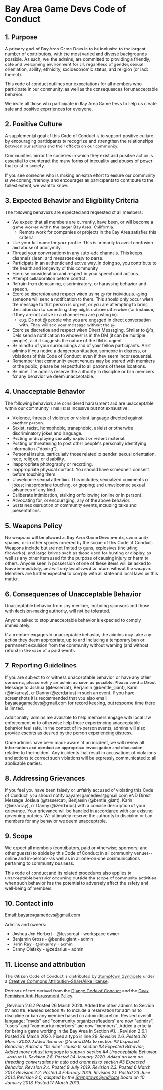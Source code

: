 # Bay Area Game Devs Code of Conduct

## 1. Purpose

A primary goal of Bay Area Game Devs is to be inclusive to the largest number of contributors, with the most varied and diverse backgrounds possible. As such, we, the admins, are committed to providing a friendly, safe and welcoming environment for all, regardless of gender, sexual orientation, ability, ethnicity, socioeconomic status, and religion (or lack thereof).

This code of conduct outlines our expectations for all members who participate in our community, as well as the consequences for unacceptable behavior.

We invite all those who participate in Bay Area Game Devs to help us create safe and positive experiences for everyone.

## 2. Positive Culture

A supplemental goal of this Code of Conduct is to support positive culture by encouraging participants to recognize and strengthen the relationships between our actions and their effects on our community.

Communities mirror the societies in which they exist and positive action is essential to counteract the many forms of inequality and abuses of power that exist in society.

If you see someone who is making an extra effort to ensure our community is welcoming, friendly, and encourages all participants to contribute to the fullest extent, we want to know.

## 3. Expected Behavior and Eligibility Criteria

The following behaviors are expected and requested of all members:

  * We expect that all members are currently, have been, or will become a game worker within the larger Bay Area, California.
    - Remote work for companies or projects in the Bay Area satisfies this criteria.
  * Use your full name for your profile. This is primarily to avoid confusion and abuse of anonymity.
  * Thread your conversations in any auto-add channels. This keeps channels clean, and messages easy to parse.
  * Participate in an authentic and active way. In doing so, you contribute to the health and longevity of this community.
  * Exercise consideration and respect in your speech and actions.
  * Attempt collaboration before conflict.
  * Refrain from demeaning, discriminatory, or harassing behavior and speech.
  * Exercise discretion and respect when using @ for individuals. @ing someone will send a notification to them. This should only occur when the message to that person is urgent, or you are attempting to bring their attention to something they might not see otherwise (for instance, if they are not active in a channel you are posting in).
    - e.g. Do not @ people who you are engaged in direct conversation with. They will see your message without the @.
  * Exercise discretion and respect when Direct Messaging. Similar to @'s, DMs send a notification to whoever is in the DM (it can be multiple people), and it suggests the nature of the DM is urgent.
  * Be mindful of your surroundings and of your fellow participants. Alert admins if you notice a dangerous situation, someone in distress, or violations of this Code of Conduct, even if they seem inconsequential.
  * Remember that community event venues may be shared with members of the public; please be respectful to all patrons of these locations.
  * Be nice! The admins reserve the authority to disciplne or ban members for any behavior we deem unacceptable.

## 4. Unacceptable Behavior

The following behaviors are considered harassment and are unacceptable within our community. This list is inclusive but not exhaustive:

  * Violence, threats of violence or violent language directed against another person.
  * Sexist, racist, homophobic, transphobic, ableist or otherwise discriminatory jokes and language.
  * Posting or displaying sexually explicit or violent material.
  * Posting or threatening to post other people's personally identifying information ("doxing").
  * Personal insults, particularly those related to gender, sexual orientation, race, religion, or disability.
  * Inappropriate photography or recording.
  * Inappropriate physical contact. You should have someone's consent before touching them.
  * Unwelcome sexual attention. This includes, sexualized comments or jokes; inappropriate touching, or groping; and unwelcomed sexual advances of any kind.
  * Deliberate intimidation, stalking or following (online or in person).
  * Advocating for, or encouraging, any of the above behavior.
  * Sustained disruption of community events, including talks and presentations.

## 5. Weapons Policy

No weapons will be allowed at Bay Area Game Devs events, community spaces, or in other spaces covered by the scope of this Code of Conduct. Weapons include but are not limited to guns, explosives (including fireworks), and large knives such as those used for hunting or display, as well as any other item used for the purpose of causing injury or harm to others. Anyone seen in possession of one of these items will be asked to leave immediately, and will only be allowed to return without the weapon. Members are further expected to comply with all state and local laws on this matter.

## 6. Consequences of Unacceptable Behavior

Unacceptable behavior from any member, including sponsors and those with decision-making authority, will not be tolerated.

Anyone asked to stop unacceptable behavior is expected to comply immediately.

If a member engages in unacceptable behavior, the admins may take any action they deem appropriate, up to and including a temporary ban or permanent expulsion from the community without warning (and without refund in the case of a paid event).

## 7. Reporting Guidelines

If you are subject to or witness unacceptable behavior, or have any other concerns, please notify an admin as soon as possible. Please send a Direct Message to Joshua (@tessercat), Benjamin (@bentle_giant), Karin (@inkarray), or Danny (@zerdarius) in such an event. If you have screenshots it is recommended that you also email bayareagamedevs@gmail.com for record keeping, but response time there is limited.

Additionally, admins are available to help members engage with local law enforcement or to otherwise help those experiencing unacceptable behavior feel safe. In the context of in-person events, admins will also provide escorts as desired by the person experiencing distress.

Once admins have been made aware of an incident, we will review all information and conduct an appropriate investigation and discussion relative to the incident. Any incidents that result in accusations of violations and actions to correct such violations will be expressly communicated to all applicable parties.

## 8. Addressing Grievances

If you feel you have been falsely or unfairly accused of violating this Code of Conduct, you should notify bayareagamedevs@gmail.com AND Direct Message Joshua (@tessercat), Benjamin (@bentle_giant), Karin (@inkarray), or Danny (@zerdarius) with a concise description of your grievance. Your grievance will be handled in accordance with our existing governing policies. We ultimately reserve the authority to disciplne or ban members for any behavior we deem unacceptable.

## 9. Scope

We expect all members (contributors, paid or otherwise; sponsors; and other guests) to abide by this Code of Conduct in all community venues--online and in-person--as well as in all one-on-one communications pertaining to community business.

This code of conduct and its related procedures also applies to unacceptable behavior occurring outside the scope of community activities when such behavior has the potential to adversely affect the safety and well-being of members.

## 10. Contact info

Email: bayareagamedevs@gmail.com

Admins and owners:
* Joshua Jon Herbert - @tessercat - workspace owner
* Benjamin Gross - @bentle_giant - admin
* Karin Ray - @inkarray - admin
* Danny Olefsky - @zedarius - admin

## 11. License and attribution

The Citizen Code of Conduct is distributed by [Stumptown Syndicate](http://stumptownsyndicate.org) under a [Creative Commons Attribution-ShareAlike license](http://creativecommons.org/licenses/by-sa/3.0/). 

Portions of text derived from the [Django Code of Conduct](https://www.djangoproject.com/conduct/) and the [Geek Feminism Anti-Harassment Policy](http://geekfeminism.wikia.com/wiki/Conference_anti-harassment/Policy).


_Revision 2.6.2 Posted 26 March 2020. Added the other admins to Section #7 and #8. Revised section #8 to include a reservation for admins to discipline or ban any member based on admin discretion. Revised overall language; "mods" and "community organizers/leaders" are now "admins", "users" and "community members" are now "members". Added a criteria for being a game working in the Bay Area in Section #3.
_Revision 2.6.1 Posted 26 March 2020. Fixed a typo in line 29.
_Revision 2.6. Posted 26 March 2020. Added items on @'s and DMs to section #3 Expected Behavior; Added a "be nice" clause to section #3 Expected Behavior; Added more robust language to support section #4 Unacceptable Behavior. -Joshua H._
_Revision 2.5. Posted 24 January 2020. Added an item on threading conversations in auto add channels to section #3 Expected Behavior._
_Revision 2.4. Posted 9 July 2019._
_Revision 2.3. Posted 6 March 2017._
_Revision 2.2. Posted 4 February 2016._
_Revision 2.1. Posted 23 June 2014._
_Revision 2.0, adopted by the [Stumptown Syndicate](http://stumptownsyndicate.org) board on 10 January 2013. Posted 17 March 2013._
